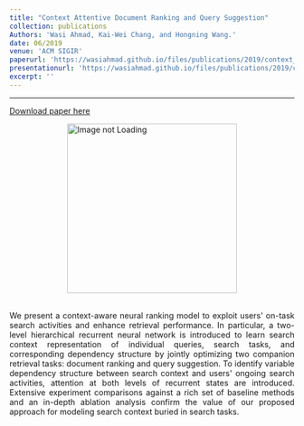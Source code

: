 ```yaml
---
title: "Context Attentive Document Ranking and Query Suggestion"
collection: publications
Authors: 'Wasi Ahmad, Kai-Wei Chang, and Hongning Wang.'
date: 06/2019
venue: 'ACM SIGIR'
paperurl: 'https://wasiahmad.github.io/files/publications/2019/context_attentive_ranking_and_suggestion.pdf'
presentationurl: 'https://wasiahmad.github.io/files/publications/2019/context_attentive_ranking_and_suggestion.pptx'
excerpt: ''
---
```

---
<a href='https://wasiahmad.github.io/files/publications/2019/context_attentive_ranking_and_suggestion.pdf'>Download paper here</a>

<div style='display: flex; justify-content: center;'><img src='https://wasiahmad.github.io/files/publications/2019/CARS.png' alt='Image not Loading' style='height:300px;' align='middle'></div><br>

<p align="justify">
We present a context-aware neural ranking model to exploit users' on-task search activities and enhance retrieval performance. In particular, a two-level hierarchical recurrent neural network is introduced to learn search context representation of individual queries, search tasks, and corresponding dependency structure by jointly optimizing two companion retrieval tasks: document ranking and query suggestion. To identify variable dependency structure between search context and users' ongoing search activities, attention at both levels of recurrent states are introduced. Extensive experiment comparisons against a rich set of baseline methods and an in-depth ablation analysis confirm the value of our proposed approach for modeling search context buried in search tasks.
</p>
